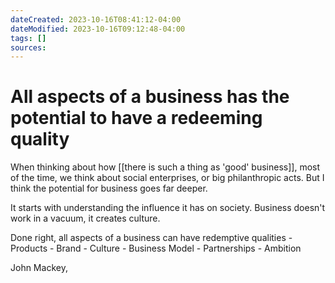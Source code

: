 ```yaml
---
dateCreated: 2023-10-16T08:41:12-04:00
dateModified: 2023-10-16T09:12:48-04:00
tags: []
sources: 
---
```


# All aspects of a business has the potential to have a redeeming quality

When thinking about how [[there is such a thing as 'good' business]], most of the time, we think about social enterprises, or big philanthropic acts. But I think the potential for business goes far deeper.

It starts with understanding the influence it has on society. Business doesn't work in a vacuum, it creates culture. 


Done right, all aspects of a business can have redemptive qualities
	- Products
	- Brand
	- Culture
	- Business Model
	- Partnerships
	- Ambition

John Mackey,